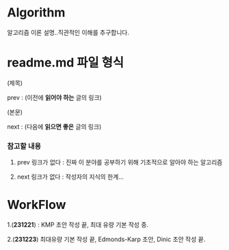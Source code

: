 # Algorithm #

알고리즘 이론 설명..직관적인 이해를 추구합니다.

# readme.md 파일 형식 #

(제목)

prev : (이전에 **읽어야 하는** 글의 링크)

(본문)

next : (다음에 **읽으면 좋은** 글의 링크)

### 참고할 내용 ###

1. prev 링크가 없다 :  진짜 이 분야를 공부하기 위해 기초적으로 알아야 하는 알고리즘

2. next 링크가 없다 : 작성자의 지식의 한계...

# WorkFlow #
1.(**231221**) : KMP 초안 작성 끝,  최대 유량 기본 작성 중. 

2.(**231223**) 최대유량 기본 작성 끝, Edmonds-Karp 초안, Dinic 초안 작성 끝.
